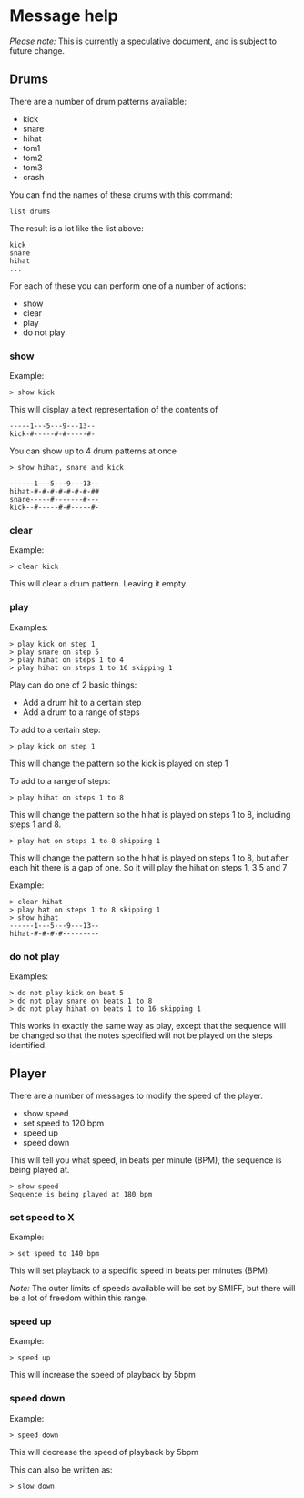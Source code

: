# Message help

*Please note:* This is currently a speculative document, and is subject to future change.

## Drums

There are a number of drum patterns available:

* kick
* snare
* hihat
* tom1
* tom2
* tom3
* crash

You can find the names of these drums with this command:

```
list drums
```

The result is a lot like the list above: 

```
kick
snare
hihat
...
```

For each of these you can perform one of a number of actions:

* show
* clear
* play
* do not play

### show

Example:

```
> show kick
```

This will display a text representation of the contents of 

```
-----1---5---9---13--     
kick-#-----#-#-----#-
```
You can show up to 4 drum patterns at once

```
> show hihat, snare and kick
```

```
------1---5---9---13-- 
hihat-#-#-#-#-#-#-#-##
snare-----#-------#---
kick--#-----#-#-----#-
```

### clear

Example:

```
> clear kick
```

This will clear a drum pattern. Leaving it empty.

### play

Examples:

```
> play kick on step 1
> play snare on step 5
> play hihat on steps 1 to 4
> play hihat on steps 1 to 16 skipping 1
```


Play can do one of 2 basic things:

* Add a drum hit to a certain step
* Add a drum to a range of steps

To add to a certain step:

```
> play kick on step 1
```

This will change the pattern so the kick is played on step 1

To add to a range of steps:

```
> play hihat on steps 1 to 8
```

This will change the pattern so the hihat is played on steps 1 to 8, including steps 1 and 8.

```
> play hat on steps 1 to 8 skipping 1
```

This will change the pattern so the hihat is played on steps 1 to 8, but after each hit there is a gap of one. So it will play the hihat on steps 1, 3 5 and 7

Example:

```
> clear hihat
> play hat on steps 1 to 8 skipping 1
> show hihat
------1---5---9---13--
hihat-#-#-#-#---------
```

### do not play

Examples:

```
> do not play kick on beat 5
> do not play snare on beats 1 to 8
> do not play hihat on beats 1 to 16 skipping 1
```

This works in exactly the same way as play, except that the sequence will be changed so that the notes specified will not be played on the steps identified.

## Player

There are a number of messages to modify the speed of the player.

* show speed
* set speed to 120 bpm
* speed up
* speed down

This will tell you what speed, in beats per minute (BPM), the sequence is being played at.

```
> show speed
Sequence is being played at 180 bpm
```

### set speed to X

Example:

```
> set speed to 140 bpm
```

This will set playback to a specific speed in beats per minutes (BPM).

*Note:* The outer limits of speeds available will be set by SMIFF, but there will be a lot of freedom within this range.

### speed up

Example:

```
> speed up
```

This will increase the speed of playback by 5bpm

### speed down 

Example:

```
> speed down
```

This will decrease the speed of playback by 5bpm

This can also be written as:

```
> slow down
```
